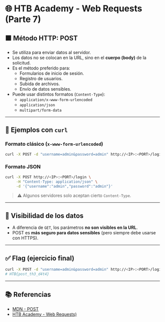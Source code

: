 
# 🌐 HTB Academy - Web Requests (Parte 7)

## 🟧 Método HTTP: POST

- Se utiliza para enviar datos al servidor.
- Los datos no se colocan en la URL, sino en el **cuerpo (body)** de la solicitud.
- Es el método preferido para:
  - Formularios de inicio de sesión.
  - Registro de usuarios.
  - Subida de archivos.
  - Envío de datos sensibles.
- Puede usar distintos formatos (`Content-Type`):
  - `application/x-www-form-urlencoded`
  - `application/json`
  - `multipart/form-data`

---

## 🔐 Ejemplos con `curl`

### Formato clásico (`x-www-form-urlencoded`)
```bash
curl -X POST -d "username=admin&password=admin" http://<IP>:<PORT>/login
```

### Formato JSON
```bash
curl -X POST http://<IP>:<PORT>/login \
     -H "Content-Type: application/json" \
     -d '{"username":"admin","password":"admin"}'
```

> ⚠️ Algunos servidores solo aceptan cierto `Content-Type`.

---

## 🚫 Visibilidad de los datos

- A diferencia de `GET`, los parámetros **no son visibles en la URL**.
- POST es **más seguro para datos sensibles** (pero siempre debe usarse con HTTPS).

---

## ✅ Flag (ejercicio final)

```bash
curl -X POST -d "username=admin&password=admin" http://<IP>:<PORT>/login
# HTB{post_th3_d4t4}
```

---

## 📚 Referencias

- [MDN - POST](https://developer.mozilla.org/en-US/docs/Web/HTTP/Methods/POST)
- [HTB Academy - Web Requests)](https://academy.hackthebox.com/module/35)
